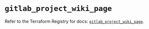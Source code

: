 # `gitlab_project_wiki_page`

Refer to the Terraform Registry for docs: [`gitlab_project_wiki_page`](https://registry.terraform.io/providers/gitlabhq/gitlab/17.10.0/docs/resources/project_wiki_page).

